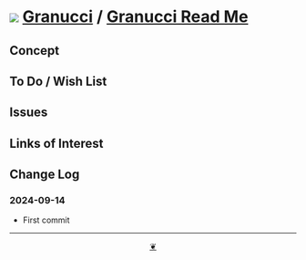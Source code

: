 # [![](https://pushme-pullyou.github.io/assets/svg/mark-github.svg )](https://github.com/evereverland/granucci "Source code on GitHub" ) [Granucci]( https://evereverland.github.io/granucci "Home page" ) / [Granucci Read Me]( https://github.com/evereverland/ganucci#readme.md )



## Concept


## To Do / Wish List


## Issues


## Links of Interest


## Change Log


### 2024-09-14

* First commit


***

<center title="Hello! Click me to go up to the top" ><a class=aDingbat href=javascript:window.scrollTo(0,0);> ❦ </a></center>
